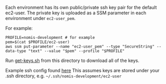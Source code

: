 Each environment has its own public/private ssh key pair for the default ec2-user.
The private key is uploaded as a SSM parameter in each environment under `ec2-user_pem`.

For example:

```
PROFILE=nomis-development # for example
pem=$(cat $PROFILE/ec2-user)
aws ssm put-parameter --name "ec2-user_pem" --type "SecureString" --data-type "text" --value "$pem" --profile "$PROFILE"
```

Run [get-keys.sh](get-keys.sh) from this directory to download all of the keys.

Example ssh config found [here](https://github.com/ministryofjustice/dso-useful-stuff/blob/main/.ssh/config)
This assumes keys are stored under your .ssh directory, e.g. `~/.ssh/nomis-development/ec2-user`
